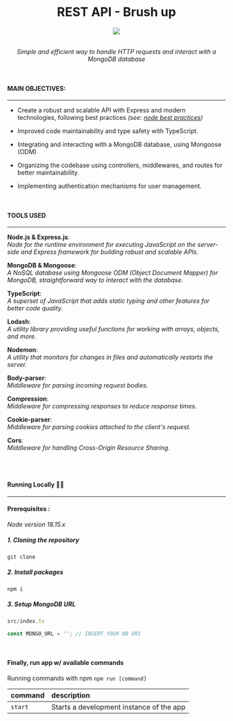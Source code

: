 <div align="center">
   <h1>REST API - Brush up</h1>
   <img src="https://skillicons.dev/icons?i=nodejs,express,mongo,ts" /><br><br>
   <p><em>Simple and efficient way to handle HTTP requests and interact with a MongoDB database</em><p>
</div><br/>

<!-- ---------------------------------------------------------------- -->


#### MAIN OBJECTIVES:
---
- Create a robust and scalable API with Express and modern technologies, following best practices <em>(see: [node best practices](https://github.com/goldbergyoni/nodebestpractices))</em>

- Improved code maintainability and type safety with TypeScript.  
  
- Integrating and interacting with a MongoDB database, using Mongoose (ODM)

- Organizing the codebase using controllers, middlewares, and routes for better maintainability.

- Implementing authentication mechanisms for user management.

<br/>

<!-- ---------------------------------------------------------------- -->

#### TOOLS USED
---
**Node.js & Express.js**: <br/><em>
Node for the runtime environment for executing JavaScript on the server-side and Express framework for building robust and scalable APIs.
</em> 

**MongoDB & Mongoose**: <br/><em>
A NoSQL database using Mongoose ODM (Object Document Mapper) for MongoDB, straightforward way to interact with the database.
</em> 

**TypeScript**: <br/><em>
A superset of JavaScript that adds static typing and other features for better code quality.
</em> 

**Lodash**: <br/><em>
A utility library providing useful functions for working with arrays, objects, and more.
</em> 

**Nodemon**: <br/><em>
A utility that monitors for changes in files and automatically restarts the server.
</em> 

**Body-parser**: <br/><em>
Middleware for parsing incoming request bodies.
</em> 

**Compression**: <br/><em>
Middleware for compressing responses to reduce response times.
</em> 

**Cookie-parser**: <br/><em>
Middleware for parsing cookies attached to the client's request.
</em> 

**Cors**: <br/><em>
Middleware for handling Cross-Origin Resource Sharing.
</em> 

<br/>
<br/>

<!-- ---------------------------------------------------------------- -->
#### Running Locally 🏃‍♂️
---
#### Prerequisites : 
<em>Node version 18.15.x</em>

##### 1. Cloning the repository

```shell
git clone 
```

##### 2. Install packages

```shell
npm i
```

##### 3. Setup MongoDB URL


```js
src/index.ts

const MONGO_URL = ''; // INSERT YOUR DB URI
```

<br/>


#### Finally, run app w/ available commands

Running commands with npm `npm run [command]`

| command         | description                              |
| :-------------- | :--------------------------------------- |
| `start`         | Starts a development instance of the app |